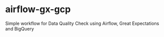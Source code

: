 # airflow-gx-gcp
Simple workflow for Data Quality Check using Airflow, Great Expectations and BigQuery
